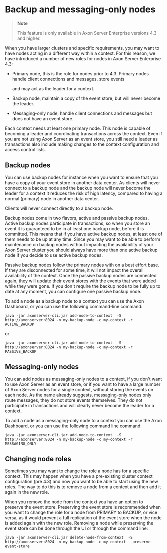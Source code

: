 # Backup and messaging-only nodes

> **Note**
>
> This feature is only available in Axon Server Enterprise versions 4.3 and higher.

When you have larger clusters and specific requirements, you may want to have nodes acting in a different way within a context. For this reason, we have introduced a number of new roles for nodes in Axon Server Enterprise 4.3:

* Primary node, this is the role for nodes prior to 4.3. Primary nodes handle client connections and messages, store events 

  and may act as the leader for a context.

* Backup node, maintain a copy of the event store, but will never become the leader.
* Messaging-only node, handle client connections and messages but does not have an event store.

Each context needs at least one primary node. This node is capable of becoming a leader and coordinating transactions across the context. Even if you are not using Axon Server as an event store, you still need a leader as transactions also include making changes to the context configuration and access control lists.

## Backup nodes

You can use backup nodes for instance when you want to ensure that you have a copy of your event store in another data center. As clients will never connect to a backup node and the backup node will never become the leader for a context it reduces the risk of high latency, compared to having a normal \(primary\) node in another data center.

Clients will never connect directly to a backup node.

Backup nodes come in two flavors, active and passive backup nodes. Active backup nodes participate in transactions, so when you store an event it is guaranteed to be in at least one backup node, before it is committed. This means that if you have active backup nodes, at least one of them needs to be up at any time. Since you may want to be able to perform maintenance on backup nodes without impacting the availability of your Axon Server cluster you should always have more than one active backup node if you decide to use active backup nodes.

Passive backup nodes follow the primary nodes with on a best effort base. If they are disconnected for some time, it will not impact the overall availability of the context. Once the passive backup nodes are connected again, they will update their event stores with the events that were added while they were gone. If you don't require the backup node to be fully up to date at any moment, you can configure one passive backup node.

To add a node as a backup node to a context you can use the Axon Dashboard, or you can use the following command-line command:

```text
java -jar axonserver-cli.jar add-node-to-context  -S http://axonserver:8024 -n my-backup-node -c my-context -r ACTIVE_BACKUP
```

or

```text
java -jar axonserver-cli.jar add-node-to-context  -S http://axonserver:8024 -n my-backup-node -c my-context -r PASSIVE_BACKUP
```

## Messaging-only nodes

You can add nodes as messaging-only nodes to a context, if you don't want to use Axon Server as an event store, or if you want to have a large number of Axon Server nodes for a single context, without storing the events on each node. As the name already suggests, messaging-only nodes only route messages, they do not store events themselves. They do not participate in transactions and will clearly never become the leader for a context.

To add a node as a messaging-only node to a context you can use the Axon Dashboard, or you can use the following command line command:

```text
java -jar axonserver-cli.jar add-node-to-context  -S http://axonserver:8024 -n my-backup-node -c my-context -r MESSAGING_ONLY
```

## Changing node roles

Sometimes you may want to change the role a node has for a specific context. This may happen when you have a pre-existing cluster context configuration \(pre 4.3\) and now you want to be able to start using the new roles. The way to do this is to remove a node from a context and then add it again in the new role.

When you remove the node from the context you have an option to preserve the event store. Preserving the event store is recommended when you want to change the role for a node from PRIMARY to BACKUP, or vice versa, as it would prevent a full replication of the event store when the node is added again with the new role. Removing a node while preserving the event store can be done through the UI or through the command line:

```text
java -jar axonserver-cli.jar delete-node-from-context  -S http://axonserver:8024 -n my-backup-node -c my-context --preserve-event-store
```

